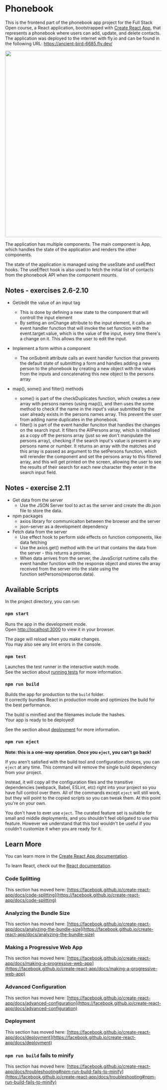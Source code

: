 # Phonebook 

This is the frontend part of the phonebook app project for the Full Stack Open course, a React application, bootstrapped with [Create React App](https://github.com/facebook/create-react-app), that represents a phonebook where users can add, update, and delete contacts. The application was deployed to the internet with fly.io and can be found in the following URL: https://ancient-bird-6685.fly.dev/

<img width="600" src="./media/phonebook.gif">

The application has multiple components. The main component is App, which handles the state of the application and renders the other components.

The state of the application is managed using the useState and useEffect hooks. The useEffect hook is also used to fetch the initial list of contacts from the phonebook API when the component mounts.

## Notes - exercises 2.6-2.10

- Get/edit the value of an input tag
  - This is done by defining a new state to the component that will controll the input element
  - By setting an onChange attribute to the input element, it calls an event handler function that will invoke the set function with the event.target.value, which is the value of the input, every time there's a change on it. This allows the user to edit the input.

- Implement a form within a component
  - The onSubmit attribute calls an event handler function that prevents the default state of submitting a form and handles adding a new person to the phonebook by creating a new object with the values from the inputs and concatenating this new object to the persons array

- map(), some() and filter() methods
  - some() is part of the checkDuplicates function, which creates a new array with persons names (using map()), and then uses the some method to check if the name in the input's value submitted by the user already exists in the persons names array. This prevent the user from adding name duplicates in the phonebook.
  - filter() is part of the event handler funciton that handles the changes on the search input. It filters the AllPersons array, which is initialised as a copy off the persons array (just so we don't manipulate the persons array), checking if the search input's value is present in any persons name or number. It returns an array with the matches and this array is passed as argument to the setPersons function, which will rerender the component and set the persons array to this filtered array, and this will get printed on the screen, allowing the user to see the results of their search for each new character they enter in the search input field.
  
## Notes - exercise 2.11
- Get data from the server
  - Use the JSON Server tool to act as the server and create the db.json file to store the data.
- npm packages 
  - axios library for communicaiton between the browser and the server
  - json-server as a development dependency
- Fetch data from the server
  - Use effect hook to perform side effects on function components, like data fetching
  - Use the axios.get() method with the url that contains the data from the server - this returns a promise.
  - When data arrives from the server, the JavaScript runtime calls the event handler function with the response object and stores the array received from the server into the state using the function setPersons(response.data).

## Available Scripts

In the project directory, you can run:

### `npm start`

Runs the app in the development mode.\
Open [http://localhost:3000](http://localhost:3000) to view it in your browser.

The page will reload when you make changes.\
You may also see any lint errors in the console.

### `npm test`

Launches the test runner in the interactive watch mode.\
See the section about [running tests](https://facebook.github.io/create-react-app/docs/running-tests) for more information.

### `npm run build`

Builds the app for production to the `build` folder.\
It correctly bundles React in production mode and optimizes the build for the best performance.

The build is minified and the filenames include the hashes.\
Your app is ready to be deployed!

See the section about [deployment](https://facebook.github.io/create-react-app/docs/deployment) for more information.

### `npm run eject`

**Note: this is a one-way operation. Once you `eject`, you can't go back!**

If you aren't satisfied with the build tool and configuration choices, you can `eject` at any time. This command will remove the single build dependency from your project.

Instead, it will copy all the configuration files and the transitive dependencies (webpack, Babel, ESLint, etc) right into your project so you have full control over them. All of the commands except `eject` will still work, but they will point to the copied scripts so you can tweak them. At this point you're on your own.

You don't have to ever use `eject`. The curated feature set is suitable for small and middle deployments, and you shouldn't feel obligated to use this feature. However we understand that this tool wouldn't be useful if you couldn't customize it when you are ready for it.

## Learn More

You can learn more in the [Create React App documentation](https://facebook.github.io/create-react-app/docs/getting-started).

To learn React, check out the [React documentation](https://reactjs.org/).

### Code Splitting

This section has moved here: [https://facebook.github.io/create-react-app/docs/code-splitting](https://facebook.github.io/create-react-app/docs/code-splitting)

### Analyzing the Bundle Size

This section has moved here: [https://facebook.github.io/create-react-app/docs/analyzing-the-bundle-size](https://facebook.github.io/create-react-app/docs/analyzing-the-bundle-size)

### Making a Progressive Web App

This section has moved here: [https://facebook.github.io/create-react-app/docs/making-a-progressive-web-app](https://facebook.github.io/create-react-app/docs/making-a-progressive-web-app)

### Advanced Configuration

This section has moved here: [https://facebook.github.io/create-react-app/docs/advanced-configuration](https://facebook.github.io/create-react-app/docs/advanced-configuration)

### Deployment

This section has moved here: [https://facebook.github.io/create-react-app/docs/deployment](https://facebook.github.io/create-react-app/docs/deployment)

### `npm run build` fails to minify

This section has moved here: [https://facebook.github.io/create-react-app/docs/troubleshooting#npm-run-build-fails-to-minify](https://facebook.github.io/create-react-app/docs/troubleshooting#npm-run-build-fails-to-minify)
